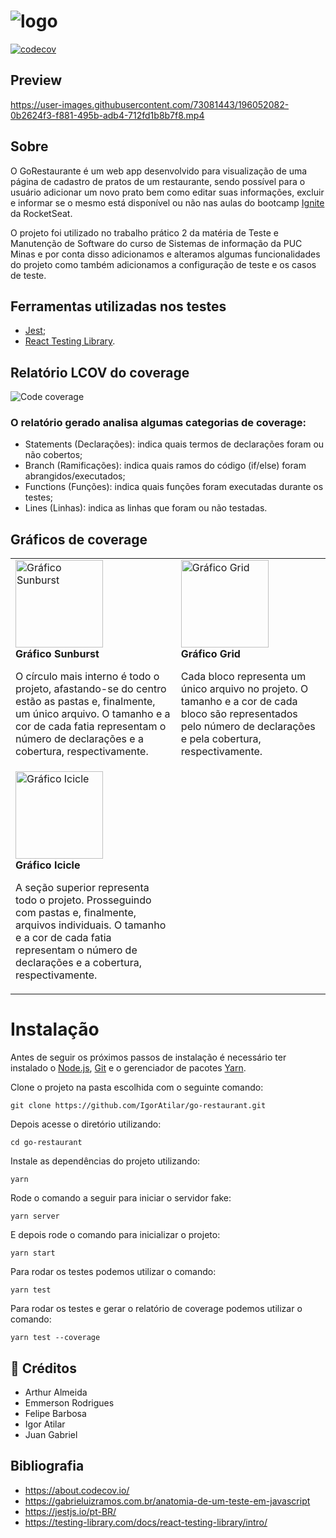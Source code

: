 # ![logo](https://user-images.githubusercontent.com/73081443/196050119-8c5c3518-b5fc-440d-b808-ebc91527c2fd.svg)

[![codecov](https://codecov.io/gh/IgorAtilar/go-restaurant/branch/main/graph/badge.svg?token=RRCHEG0RCQ)](https://codecov.io/gh/IgorAtilar/go-restaurant)

## Preview

https://user-images.githubusercontent.com/73081443/196052082-0b2624f3-f881-495b-adb4-712fd1b8b7f8.mp4

## Sobre

O GoRestaurante é um web app desenvolvido para visualização de uma página de cadastro de pratos de um restaurante, sendo possível para o usuário adicionar um novo prato bem como editar suas informações, excluir e informar se o mesmo está disponível ou não nas aulas do bootcamp [Ignite](https://lp.rocketseat.com.br/ignite) da RocketSeat.

O projeto foi utilizado no trabalho prático 2 da matéria de Teste e Manutenção de Software do curso de Sistemas de informação da PUC Minas e por conta disso adicionamos e alteramos algumas funcionalidades do projeto como também adicionamos a configuração de teste e os casos de teste.

## Ferramentas utilizadas nos testes

-   [Jest](https://jestjs.io/pt-BR/);
-   [React Testing Library](https://testing-library.com/docs/react-testing-library/intro/).

## Relatório LCOV do coverage

![Code coverage](https://user-images.githubusercontent.com/73081443/196050920-a9730665-9766-4a9f-820b-6fe5f6294026.png)

### O relatório gerado analisa algumas categorias de coverage:

-   Statements (Declarações): indica quais termos de declarações foram ou não cobertos;
-   Branch (Ramificações): indica quais ramos do código (if/else) foram abrangidos/executados;
-   Functions (Funções): indica quais funções foram executadas durante os testes;
-   Lines (Linhas): indica as linhas que foram ou não testadas.

## Gráficos de coverage

<table align="center">
  <tr>
    <td>
    <img src="https://codecov.io/gh/IgorAtilar/go-restaurant/branch/main/graphs/sunburst.svg?token=RRCHEG0RCQ" height="140px;" alt="Gráfico Sunburst"/>
    <br />
    <b>Gráfico Sunburst</b>
    <br />
    <p>O círculo mais interno é todo o projeto, afastando-se do centro estão as pastas e, finalmente, um único arquivo. O tamanho e a cor de cada fatia representam o número de declarações e a cobertura, respectivamente.</p>
    <td>
    <img src="https://codecov.io/gh/IgorAtilar/go-restaurant/branch/main/graphs/tree.svg?token=RRCHEG0RCQ" height="140px;" alt="Gráfico Grid"/>
    <br />
    <b>Gráfico Grid</b>
    <br />
    <p>Cada bloco representa um único arquivo no projeto. O tamanho e a cor de cada bloco são representados pelo número de declarações e pela cobertura, respectivamente.</p>
    </td>
  </tr>
  <tr>
     <td>
    <img src="https://codecov.io/gh/IgorAtilar/go-restaurant/branch/main/graphs/icicle.svg?token=RRCHEG0RCQ" height="140px;" alt="Gráfico Icicle"/>
    <br />
    <b>Gráfico Icicle</b>
    <br />
    <p>A seção superior representa todo o projeto. Prosseguindo com pastas e, finalmente, arquivos individuais. O tamanho e a cor de cada fatia representam o número de declarações e a cobertura, respectivamente.</p>
    </td>
  </tr>
</table>

# Instalação

Antes de seguir os próximos passos de instalação é necessário ter instalado o [Node.js](https://nodejs.org/en/), [Git](https://git-scm.com/) e o gerenciador de pacotes [Yarn](https://yarnpkg.com/).

Clone o projeto na pasta escolhida com o seguinte comando:

```
git clone https://github.com/IgorAtilar/go-restaurant.git
```

Depois acesse o diretório utilizando:

```
cd go-restaurant
```

Instale as dependências do projeto utilizando:

```
yarn
```

Rode o comando a seguir para iniciar o servidor fake:

```
yarn server
```

E depois rode o comando para inicializar o projeto:

```
yarn start
```

Para rodar os testes podemos utilizar o comando:

```
yarn test
```

Para rodar os testes e gerar o relatório de coverage podemos utilizar o comando:

```
yarn test --coverage
```

## :construction_worker: Créditos

-   Arthur Almeida
-   Emmerson Rodrigues
-   Felipe Barbosa
-   Igor Atilar
-   Juan Gabriel

## Bibliografia

-   https://about.codecov.io/
-   https://gabrieluizramos.com.br/anatomia-de-um-teste-em-javascript
-   https://jestjs.io/pt-BR/
-   https://testing-library.com/docs/react-testing-library/intro/
